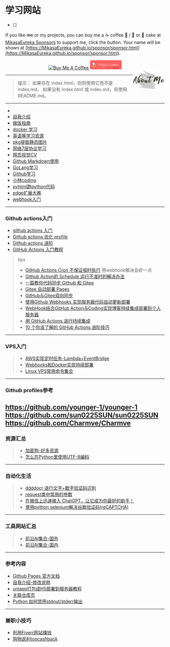 # 学习网站
- [ ] 
If you like ~~me~~ or my projects, you can buy me a ☕ coffee 🍉 / 🍦 or 🍰 cake at [MikasaEureka Sponsors](https://MikasaEureka.github.io/sponsor/sponsor.html) to support me, click the button. Your name will be shown at [https://MikasaEureka.github.io/sponsor/sponsor.html](https://MikasaEureka.github.io/sponsor/sponsor.html).

<div align="center">
<!--START_SECTION:sponsors-->
<a href="https://MikasaEureka.github.io/sponsor/sponsor.html" target="_blank">
 <img src="https://cdn.buymeacoffee.com/buttons/v2/default-red.png" alt="Buy Me A Coffee" width="20%" align="topLeft">
</a>
<a href="https://MikasaEureka.github.io/L0CV-web/door/#Ui%60ojr!gns!XNTS!rqnornsrihq" target="_blank">
 <img src="sponsor/playagame.png" alt="Play a Game with Me" width="20%" align="bottomLeft">
</a>

<!--END_SECTION:sponsors-->
</div>
<a href="https://mikasaeureka.github.io/MikasaEureka/" target="_blank">
 <img src="image/aboutme.jpg" alt="About me" width="20%" align="right">
</a>

---
> 提示： 如果存在 index.html，则将使用它而不是 index.md。 如果没有 index.html 或 index.md，将使用 README.md。
---
- []()
- [自我介绍](https://mikasaeureka.github.io/intro/)  
- [做饭指南](https://mikasaeureka.github.io/How2Cook-Home/)  
- [docker 学习](https://yeasy.gitbook.io/docker_practice/)  
- [英语等学习资源](https://tuostudy.com/)  
- [pkg提取静态图片](https://github.com/notscuffed/repkg)  
- [网络7层协议学习](https://xiaolincoding.com/)  
- [网页视觉CV](https://mikasaeureka.github.io/L0CV-web/)  
- [Github Markdown使用](https://www.cnblogs.com/longronglang/p/8453047.html)  
- [GoLang学习](https://github.com/aceld/golang)
- [Github学习](https://github.phodal.com/)
- [小林coding](https://xiaolincoding.com/)
- [pyhtml跑python代码](https://blog.csdn.net/TeamCode/article/details/124841016)  
- [edge扩展大赛](https://edgecontest.microsoft.com/index.html)  
- [webhook入门](https://www.cnblogs.com/wqbin/p/13150805.html)  
---
### Github actions入门  
- [github actions 入门](https://juejin.cn/post/6960126908180725773)  
- [Github actions 优化 profile](https://github.com/lowlighter/metrics)
- [Github actions 进阶](https://www.jianshu.com/p/022086076190)
- [GitHub Actions 入门教程](http://www.ruanyifeng.com/blog/2019/09/getting-started-with-github-actions.html)  
> tips
> - [GitHub Actions Cron 不保证按时执行](https://zhuanlan.zhihu.com/p/369780435) 用webhook解决会好一点
> - [Github Action的 Schedule 运行不准时的解决办法](https://zhuanlan.zhihu.com/p/379365305)
> - [一篇教你代码同步 Github 和 Gitee](https://github.com/mqyqingfeng/Blog/issues/236)
> - [Gitee 自动部署 Pages](https://developer.aliyun.com/article/897966) 
> - [GitHub与Gitee双向同步](https://www.bahuangshanren.tech/2021-4/)
> - [使用Github Webhooks 实现服务器代码自动更新部署](https://zhuanlan.zhihu.com/p/108680675)
> - [WebHook结合GitHub Action与Coding实现博客持续集成部署到个人服务器](https://blog.csdn.net/weixin_44777255/article/details/120276596)
> - [用 GitHub Actions 进行持续集成](https://course.rs/test/ci.html)
> - [10 个你该了解的 GitHub Actions 进阶技巧](https://www.jianshu.com/p/022086076190)
---
### VPS入门  
> - [AWS实现定时任务-Lambda+EventBridge](https://blog.csdn.net/qq_41905051/article/details/125979892)
> - [Webhooks和Docker实现持续部署](https://www.jianshu.com/p/e71a6f019c7f)
> - [Linux VPS常用命令集合](https://jiami.dog/2736.html)
---
### Github profiles参考  
 https://github.com/younger-1/younger-1  
 https://github.com/sun0225SUN/sun0225SUN  
 https://github.com/Charmve/Charmve  
---
### 资源汇总  
> - [加密狗-好多资源](https://jiami.dog/)
> - [怎么在Python里使用UTF-8编码](https://zhuanlan.zhihu.com/p/260390949)
---
### 自动化生活  
> - [ddddocr 进行文字+数字验证码识别](https://blog.51cto.com/royfans/5692943) 
> - [request类中常用的参数](https://www.cnblogs.com/caoyinshan/p/12072847.html)
> - [在微信上迅速接入 ChatGPT，让它成为你最好的助手！](https://github.com/fuergaosi233/wechat-chatgpt)
> - [使用python selenium解决谷歌验证码(reCAPTCHA)](https://blog.csdn.net/weixin_42536182/article/details/121392094)
---
### 工具网站汇总  
> - [前沿AI集合-国外](https://www.futurepedia.io/)
> - [前沿AI集合-国内](https://www.ainav.cn/)
---
### 参考内容  
- [Github Pages 官方文档](https://docs.github.com/cn/pages)  
- [自我介绍-修改说明](https://github.com/Jiaocz/Personal-page/wiki)  
- [uniapp打包成H5部署到服务器教程](https://www.jianshu.com/p/dee3043bc994)  
- [关联仓库页](https://docs.github.com/cn/pages/configuring-a-custom-domain-for-your-github-pages-site/managing-a-custom-domain-for-your-github-pages-site)  
- [Python 如何禁用stdout/stderr输出](https://zhuanlan.zhihu.com/p/186276214)
---
### 兼职小技巧
- [利用Fiverr网站赚钱](https://jiami.dog/3772.html)
- [购物返利topcashback](https://www.topcashback.cn/ref/MikasaEureka)
